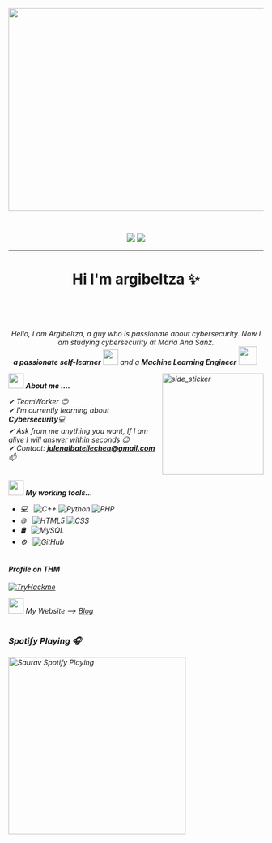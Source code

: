 <p align="center">
 <img src="https://camo.githubusercontent.com/2520ddb9e14d55502e271318776d60e768d9c1d39ff3a56148956d623c72eff4/68747470733a2f2f696d672e6672656570696b2e636f6d2f766563746f722d7072656d69756d2f62616e6e65722d6861636b65722d652d69636f6e6f732d6461746f732d666f6e646f2d61627374726163746f5f3433363935392d3438322e6a70673f773d31383030" width=900" height="400" />
</p>
<br>

 <p align="center">
<img src="https://img.shields.io/badge/Age-21-blue" />
  <img src="https://img.shields.io/badge/Languages-Spanish%20%26%20English-brightgreen" />
</p>
<hr>


<h1 align="center">Hi I'm argibeltza ✨ </h1> 

<p align="left">
<a href="https://linkedin.com/" target="blank"><img align="center" src="https://img.shields.io/badge/LinkedIn-0077B5?style=for-the-badge&logo=linkedin&logoColor=white" alt=""/></a>
<a href="https://fb.com" target="blank"><img align="center" src="https://img.shields.io/badge/Facebook-1877F2?style=for-the-badge&logo=facebook&logoColor=white" alt=""  /></a>
<a href = "mailto:julenalbatellechea@gmail.com" target="blank"><img align="center" src="https://img.shields.io/badge/Gmail-D14836?style=for-the-badge&logo=gmail&logoColor=white" alt=""  /></a>
  </p>
  <br>
  <p align="center">
  <em>
    Hello, I am Argibeltza, a guy who is passionate about cybersecurity. Now I am studying cybersecurity at Maria Ana Sanz. <br>
    <b>a passionate self-learner</b> <img src="https://github.com/TheDudeThatCode/TheDudeThatCode/blob/master/Assets/Developer.gif" width="30px"> and a <b>Machine Learning Engineer</b>&nbsp;<img src="https://github.com/TheDudeThatCode/TheDudeThatCode/blob/master/Assets/Designer.gif" width="36px">&nbsp
</p>
<img align="right" width=200px height=200px alt="side_sticker" src="https://media.giphy.com/media/TEnXkcsHrP4YedChhA/giphy.gif" />

<img src="https://media.giphy.com/media/iY8CRBdQXODJSCERIr/giphy.gif" width="30px">&nbsp;***About me ....***

✔ TeamWorker 😊 <br>
✔ I’m currently learning about **Cybersecurity**💻<br>
✔ Ask from me anything you want, If I am alive I will answer within seconds 😉<br>
✔  Contact: **julenalbatellechea@gmail.com** 📫<br><br>
 
<img src="https://media.giphy.com/media/iY8CRBdQXODJSCERIr/giphy.gif" width="30px">&nbsp;***My working tools...***
<p align="left">

- 💻 &nbsp;
  ![C++](https://img.shields.io/badge/-C++-333333?style=flat&logo=C%2B%2B&logoColor=00599C)
  ![Python](https://img.shields.io/badge/-Python-333333?style=flat&logo=python)
  ![PHP](https://img.shields.io/badge/-PHP-333333?style=flat&logo=php)
- 🌐 &nbsp;
  ![HTML5](https://img.shields.io/badge/-HTML5-333333?style=flat&logo=HTML5)
  ![CSS](https://img.shields.io/badge/-CSS-333333?style=flat&logo=CSS3&logoColor=1572B6)
- 🛢 &nbsp;
  ![MySQL](https://img.shields.io/badge/-MySQL-333333?style=flat&logo=mysql)
- ⚙️ &nbsp;
  ![GitHub](https://img.shields.io/badge/-GitHub-333333?style=flat&logo=github)
<br><br>
<p></p>

#### Profile on THM
[![TryHackme](https://github.com/argibeltza/argibeltza/assets/115951028/155c9278-29b4-4ac6-8d70-fe58565dc4dd)](https://tryhackme.com/p/Argibeltza)





<img src="https://media.giphy.com/media/iY8CRBdQXODJSCERIr/giphy.gif" width="30px">&nbsp;My Website --> <a href="https://argibeltza.github.io/" rel="nofollow"> Blog </a>
<br><br>
<p></p>
  <h3 id="spotify-playing-">Spotify Playing 🎧</h3>
<p>
 
  <a href="https://open.spotify.com/user/argibeltza2?si=a0159fe02c444091">
   <img src="https://spotify-github-profile.vercel.app/api/view?uid=argibeltza2&cover_image=true&theme=novatorem&show_offline=false&background_color=121212&interchange=false&bar_color=53b14f&bar_color_cover=false" alt="Saurav Spotify Playing" width="350" />
  </a>
</p>

